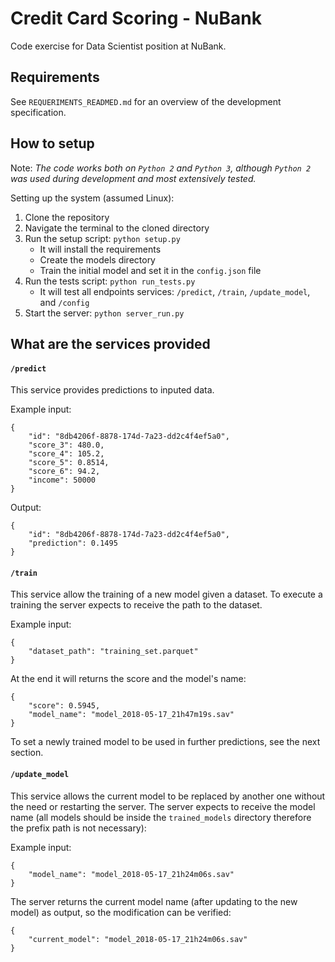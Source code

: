 # Credit Card Scoring - NuBank

Code exercise for Data Scientist position at NuBank.

## Requirements

See `REQUERIMENTS_READMED.md` for an overview of the development specification.

## How to setup

Note: *The code works both on `Python 2` and `Python 3`, although `Python 2` was used during development and most extensively tested.*

Setting up the system (assumed Linux):
1. Clone the repository
1. Navigate the terminal to the cloned directory
1. Run the setup script: `python setup.py`
    - It will install the requirements
    - Create the models directory 
    - Train the initial model and set it in the `config.json` file
1. Run the tests script: `python run_tests.py`
    - It will test all endpoints services: `/predict`, `/train`, `/update_model`, and `/config`
1. Start the server: `python server_run.py`

## What are the services provided

#### **`/predict`**

This service provides predictions to inputed data.

Example input:
```
{
    "id": "8db4206f-8878-174d-7a23-dd2c4f4ef5a0",
    "score_3": 480.0,
    "score_4": 105.2,
    "score_5": 0.8514,
    "score_6": 94.2,
    "income": 50000
}
```

Output:
```
{
    "id": "8db4206f-8878-174d-7a23-dd2c4f4ef5a0",
    "prediction": 0.1495
}
```

#### **`/train`**

This service allow the training of a new model given a dataset. To execute a training the server expects to receive the path to the dataset.

Example input:
```
{
    "dataset_path": "training_set.parquet"
}
```

At the end it will returns the score and the model's name:
```
{
    "score": 0.5945,
    "model_name": "model_2018-05-17_21h47m19s.sav"
}
```

To set a newly trained model to be used in further predictions, see the next section.

#### **`/update_model`**

This service allows the current model to be replaced by another one without the need or restarting the server. The server expects to receive the model name (all models should be inside the `trained_models` directory therefore the prefix path is not necessary):

Example input:
```
{
    "model_name": "model_2018-05-17_21h24m06s.sav"
}
```

The server returns the current model name (after updating to the new model) as output, so the modification can be verified:
```
{
    "current_model": "model_2018-05-17_21h24m06s.sav"
}
```
